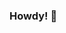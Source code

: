### Howdy! 👋

<!--
**sengstacken/sengstacken** is a ✨ _special_ ✨ repository because its `README.md` (this file) appears on your GitHub profile.

Hey, I'm Aaron.  I'm an engineer with experience in Aerospace Engineering, Systems Engineering, and Machine Learning.  I love to learn new things and I'm currently working full time as a Machine Learning Engineer.

Technical Skills
- Data Visulization
- Python Programming
- Machine Learning 
- Data Science
- Teaching

Here are some ideas to get you started:

- 🔭 I’m currently working on Machine Learning solutions on AWS
- 📫 How to reach me: ...

